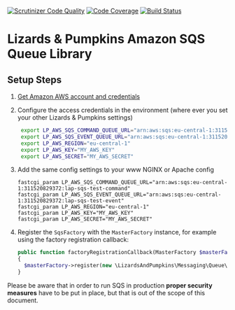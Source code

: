 [![Scrutinizer Code Quality](https://scrutinizer-ci.com/g/lizards-and-pumpkins/lib-queue-backend-amazon-sqs/badges/quality-score.png?b=master)](https://scrutinizer-ci.com/g/lizards-and-pumpkins/lib-queue-backend-amazon-sqs/?branch=master)
[![Code Coverage](https://scrutinizer-ci.com/g/lizards-and-pumpkins/lib-queue-backend-amazon-sqs/badges/coverage.png?b=master)](https://scrutinizer-ci.com/g/lizards-and-pumpkins/lib-queue-backend-amazon-sqs/?branch=master)
[![Build Status](https://scrutinizer-ci.com/g/lizards-and-pumpkins/lib-queue-backend-amazon-sqs/badges/build.png?b=master)](https://scrutinizer-ci.com/g/lizards-and-pumpkins/lib-queue-backend-amazon-sqs/build-status/master)

# Lizards & Pumpkins Amazon SQS Queue Library

## Setup Steps

1. [Get Amazon AWS account and credentials](https://aws.amazon.com/de/sqs/) 
2. Configure the access credentials in the environment
   (where ever you set your other Lizards & Pumpkins settings)
   ```bash
    export LP_AWS_SQS_COMMAND_QUEUE_URL="arn:aws:sqs:eu-central-1:311520829372:lap-sqs-test-command"
    export LP_AWS_SQS_EVENT_QUEUE_URL="arn:aws:sqs:eu-central-1:311520829372:lap-sqs-test-event"
    export LP_AWS_REGION="eu-central-1"
    export LP_AWS_KEY="MY_AWS_KEY"
    export LP_AWS_SECRET="MY_AWS_SECRET"
    ```
    
4. Add the same config settings to your www NGINX or Apache config
    ```nginx
    fastcgi_param LP_AWS_SQS_COMMAND_QUEUE_URL="arn:aws:sqs:eu-central-1:311520829372:lap-sqs-test-command"
    fastcgi_param LP_AWS_SQS_EVENT_QUEUE_URL="arn:aws:sqs:eu-central-1:311520829372:lap-sqs-test-event"
    fastcgi_param LP_AWS_REGION="eu-central-1"
    fastcgi_param LP_AWS_KEY="MY_AWS_KEY"
    fastcgi_param LP_AWS_SECRET="MY_AWS_SECRET"
    ```
    
5. Register the `SqsFactory` with the `MasterFactory` instance, for example using the factory registration callback:
    ```php
    public function factoryRegistrationCallback(MasterFactory $masterFactory)
    {
      $masterFactory->register(new \LizardsAndPumpkins\Messaging\Queue\Sqs\SqsFactory());
    }
    ```
    
Please be aware that in order to run SQS in production **proper security measures** have to be put in place, but that is out of the scope of this document.  
